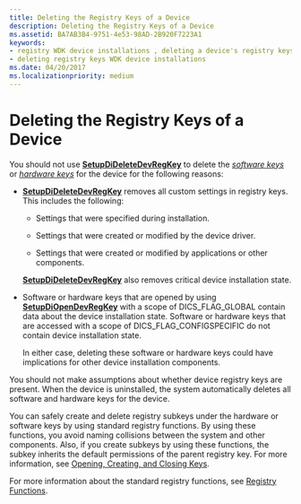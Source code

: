 ```yaml
---
title: Deleting the Registry Keys of a Device
description: Deleting the Registry Keys of a Device
ms.assetid: BA7AB3B4-9751-4e53-98AD-2B920F7223A1
keywords:
- registry WDK device installations , deleting a device's registry keys
- deleting registry keys WDK device installations
ms.date: 04/20/2017
ms.localizationpriority: medium
---
```


# Deleting the Registry Keys of a Device


You should not use [**SetupDiDeleteDevRegKey**](https://msdn.microsoft.com/library/windows/hardware/ff550991) to delete the [*software keys*](https://msdn.microsoft.com/library/windows/hardware/ff556336#wdkgloss-software-key) or [*hardware keys*](https://msdn.microsoft.com/library/windows/hardware/ff556288#wdkgloss-hardware-key) for the device for the following reasons:

-   [**SetupDiDeleteDevRegKey**](https://msdn.microsoft.com/library/windows/hardware/ff550991) removes all custom settings in registry keys. This includes the following:

    -   Settings that were specified during installation.

    -   Settings that were created or modified by the device driver.

    -   Settings that were created or modified by applications or other components.

    [**SetupDiDeleteDevRegKey**](https://msdn.microsoft.com/library/windows/hardware/ff550991) also removes critical device installation state.

-   Software or hardware keys that are opened by using [**SetupDiOpenDevRegKey**](https://msdn.microsoft.com/library/windows/hardware/ff552079) with a scope of DICS_FLAG_GLOBAL contain data about the device installation state. Software or hardware keys that are accessed with a scope of DICS_FLAG_CONFIGSPECIFIC do not contain device installation state.

    In either case, deleting these software or hardware keys could have implications for other device installation components.

You should not make assumptions about whether device registry keys are present. When the device is uninstalled, the system automatically deletes all software and hardware keys for the device.

You can safely create and delete registry subkeys under the hardware or software keys by using standard registry functions. By using these functions, you avoid naming collisions between the system and other components. Also, if you create subkeys by using these functions, the subkey inherits the default permissions of the parent registry key. For more information, see [Opening, Creating, and Closing Keys](http://go.microsoft.com/fwlink/p/?linkid=194541).

For more information about the standard registry functions, see [Registry Functions](http://go.microsoft.com/fwlink/p/?linkid=194529).

 

 





